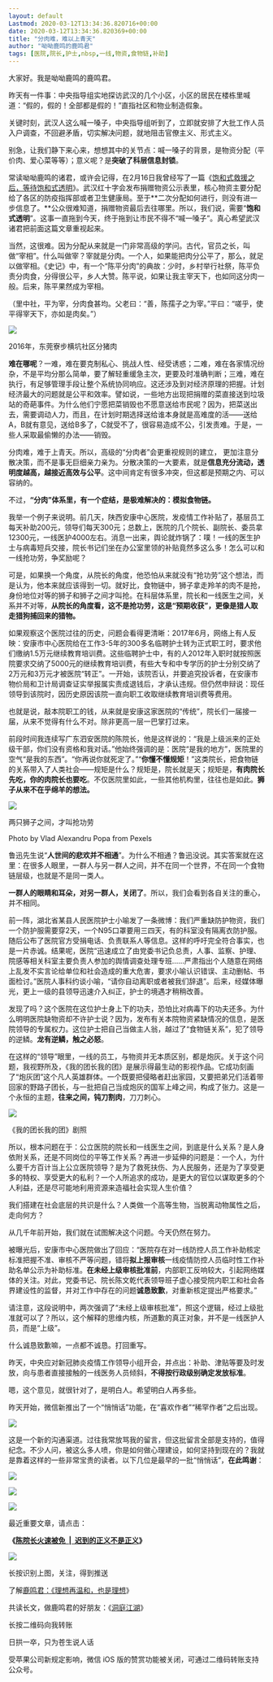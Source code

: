 ```yaml
---
layout: default
Lastmod: 2020-03-12T13:34:36.820716+00:00
date: 2020-03-12T13:34:36.820369+00:00
title: "分肉难，难以上青天"
author: "呦呦鹿鸣的鹿鸣君"
tags: [医院,院长,护士,nbsp,一线,物资,食物链,补助]
---
```


大家好。我是呦呦鹿鸣的鹿鸣君。  

昨天有一件事：中央指导组实地探访武汉的几个小区，小区的居民在楼栋里喊道：“假的，假的！全部都是假的！”直指社区和物业制造假象。

关键时刻，武汉人这么喊一嗓子，中央指导组听到了，立即就安排了大批工作人员入户调查，不回避矛盾，切实解决问题，就地阻击官僚主义、形式主义。

别急，让我们静下来心来，想想其中的关节点：喊一嗓子的背景，是物资分配（平价肉、爱心菜等等）；意义呢？是**突破了科层信息封锁**。  

常读呦呦鹿鸣的诸君，或许会记得，在2月16日我曾经写了一篇《[饱和式救援之后，等待饱和式透明](http://mp.weixin.qq.com/s?__biz=MjM5ODAzNTc2NA==&mid=2652883568&idx=1&sn=0b2cd4b6bb291df138c6fef9541049c3&chksm=bd3b822b8a4c0b3dcac4c2d798cd48dcacefa541d2f3218bc2cb06e8b3a7abd56600d5578bff&scene=21#wechat_redirect)》。武汉红十字会发布捐赠物资公示表里，核心物资主要分配给了各区的防疫指挥部或者卫生健康局。至于**二次分配如何进行，则没有进一步信息了。**公众很难知道，捐赠物资最后去往哪里。所以，我们说，需要“**饱和式透明**”。这事一直拖到今天，终于拖到让市民不得不“喊一嗓子”。真心希望武汉诸君把前面这篇文章重视起来。

当然，这很难。因为分配从来就是一门非常高级的学问。古代，官员之长，叫做“宰相”。什么叫做宰？宰就是分肉。一个人，如果能把肉分公平了，那么，就足以做宰相。《史记》中，有一个“陈平分肉”的典故：少时，乡村举行社祭，陈平负责分肉食，分得很公平，乡人大赞。陈平说，如果让我主宰天下，也如同这分肉一般。后来，陈平果然成为宰相。

（里中社，平为宰，分肉食甚均。父老曰：“善，陈孺子之为宰。”平曰：“嗟乎，使平得宰天下，亦如是肉矣。”）

![](https://images.weserv.nl/?url=https%3A//mmbiz.qpic.cn/mmbiz_jpg/8BnyXm6lH478hDa4Zmg5R1ibz4V4Z3qUOcHqciahqPvoYaCHNklVtHhlr34DtnCiaHAFrT7b2Y4GV27RqY5pBNqcg/640%3Fwx_fmt%3Djpeg)

2016年，东莞寮步横坑社区分猪肉

**难在哪呢**？一难，难在要克制私心、挑战人性、经受诱惑；二难，难在各家情况纷杂，不是平均分那么简单，要了解轻重缓急主次，更要及时准确判断；三难，难在执行，有足够管理手段让整个系统协同响应。这还涉及到对经济原理的把握。计划经济最大的问题就是公平和效率。譬如说，一些地方出现把捐赠的菜直接送到垃圾站的奇葩事件。为什么他们宁愿把菜销毁也不愿意送给市民呢？因为，把菜送出去，需要调动人力，而且，在计划时期选择送给谁本身就是高难度的活——送给A，B就有意见，送给B多了，C就受不了，很容易造成不公，引发责难。于是，一些人采取最偷懒的办法——销毁。 

分肉难，难于上青天。所以，高级的“分肉者”会更重视规则的建立， 更加注意分散决策，而不是事无巨细亲力亲为。分散决策的一大要素，就是**信息充分流动，透明度越高，越接近高效与公平**。这中间肯定有很多冲突，但这都是预期之内、可以容纳的。

不过，**“分肉”体系里，有一个症结，是极难解决的：模拟食物链。**

我举一个例子来说明。前几天，陕西安康中心医院，发疫情工作补贴了，基层员工每天补助200元，领导们每天300元；总数上，医院的几个院长、副院长、委员拿12300元，一线医护4000左右。消息一出来，舆论就炸锅了：噗！一线的医生护士与病毒短兵交接，院长书记们坐在办公室里领的补贴竟然多这么多！怎么可以和一线抢功劳，争奖励呢？

可是，如果换一个角度，从院长的角度，他恐怕从来就没有“抢功劳”这个想法，而是认为，他本来就应该得到一切。就好比，食物链中，狮子拿走羚羊的肉不是抢，身份地位对等的狮子和狮子之间才叫抢。在科层体系里，院长和一线医生之间，关系并不对等，**从院长的角度看，这不是抢功劳，这是“预期收获”，更像是猎人取走猎狗捕回来的猎物。**

如果观察这个医院过往的历史，问题会看得更清晰：2017年6月，网络上有人反映：安康市中心医院给在工作3-5年的300多名临聘护士转为正式职工时，要求他们缴纳1.5万元继续教育培训费。这些临聘护士中，有的人2012年入职时就按照医院要求交纳了5000元的继续教育培训费，有些大专和中专学历的护士分别交纳了2万元和3万元才被医院“转正”。一开始，该院否认，并要追究投诉者，在安康市物价局和卫计局调查证实举报属实责成退钱后，才承认违规。但仍然申辩说：现任领导到该院时，因历史原因该院一直向职工收取继续教育培训费等费用。

也就是说，敲本院职工的钱，从来就是安康这家医院的“传统”，院长们一届接一届，从来不觉得有什么不对。除非更高一层一巴掌打过来。

前段时间我连续写广东泗安医院的陈院长，他是这样说的：“我是上级派来的正处级干部，你们没有资格和我对话。”他始终强调的是：医院“是我的地方”，医院里的空气“是我的东西”。“你再说你就死定了。”“**你懂不懂规矩**！”这类院长，把食物链的关系带入了人类社会——规矩是什么？规矩是，院长就是天；规矩是，**有肉院长先吃，你的肉院长也要吃**。不仅医院里如此，一些其他机构里，往往也是如此。**狮子从来不在乎绵羊的想法。**

![](https://images.weserv.nl/?url=https%3A//mmbiz.qpic.cn/mmbiz_jpg/8BnyXm6lH47vwMHT67tSZGxM6Q5g6wWyLlyZPuwlwgdm3ichgEBs8N7gQIHfD4fmgpBx4amNKbMdAP8vPjZ7kug/640%3Fwx_fmt%3Djpeg)

两只狮子之间，才叫抢功劳

Photo by Vlad Alexandru Popa from Pexels  

  

鲁迅先生说“**人世间的悲欢并不相通**”。为什么不相通？鲁迅没说。其实答案就在这里：在很多人眼里，一群人与另一群人之间，并不在同一个世界，不在同一个食物链层级，也就是不是同一类人。

**一群人的眼睛和耳朵，对另一群人，关闭了**。所以，我们会看到各自关注的重心，并不相同。

前一阵，湖北省某县人民医院护士小喻发了一条微博：我们严重缺防护物资，我们一个防护服需要穿2天，一个N95口罩要用三四天，有的科室没有隔离衣防护服。随后公布了医院官方受捐电话、负责联系人等信息。这样的呼吁完全符合事实，也是一片赤诚。结果呢，医院“迅速成立了由党委书记负总责，人事、监察、护理、院感等相关科室主要负责人参加的舆情调查处理专班……严肃指出个人随意在网络上乱发不实言论给单位和社会造成的重大危害，要求小喻认识错误、主动删帖、书面检讨。”医院人事科约谈小喻，“请你自动离职或者被我们辞退”。后来，经媒体曝光，更上一级的县领导迅速介入纠正，护士的境遇才稍稍改善。

发现了吗？这个医院在这位护士身上下的功夫，恐怕比对病毒下的功夫还多。为什么明明医院缺物资却不许护士说？因为，发布有关本院物资紧缺情况的信息，是医院领导的专属权力。这位护士把自己当做主人翁，越过了“食物链关系”，犯了领导的逆鳞。**龙有逆鳞，触之必怒**。

在这样的“领导”眼里，一线的员工，与物资并无本质区别，都是炮灰。关于这个问题，我视野所及，《我的团长我的团》是展示得最生动的影视作品。它成功刻画了“炮灰团”这个凡人英雄群体。一个既要把侵略者赶出家园，又要把弟兄们活着带回家的野路子团长，与一批把自己当成炮灰的国军上峰之间，构成了张力。这是一个永恒的主题，**往来之间，钝刀割肉**，刀刀刺心。

![](https://images.weserv.nl/?url=https%3A//mmbiz.qpic.cn/mmbiz_jpg/8BnyXm6lH47vwMHT67tSZGxM6Q5g6wWyqqson688TEtg4ZTfd1qUl8NhtHfXXRjEmCWEianCibN36lqQiaXm4mkPQ/640%3Fwx_fmt%3Djpeg)

《我的团长我的团》剧照

所以，根本问题在于：公立医院的院长和一线医生之间，到底是什么关系？是人身依附关系，还是不同岗位的平等工作关系？再进一步延伸的问题是：一个人，为什么要千方百计当上公立医院领导？是为了救死扶伤、为人民服务，还是为了享受更多的特权、享受更大的私利？一个人所追求的成功，是更大的官位以谋取更多的个人利益，还是尽可能地利用资源来造福社会实现人生价值？ 

我们搭建在社会底层的共识是什么？人类做一个高等生物，当脱离动物属性之后，走向何方？ 

从几千年前开始，我们就在试图解决这个问题。今天仍然在努力。

被曝光后，安康市中心医院做出了回应：“医院存在对一线防控人员工作补助核定标准把握不准、审核不严等问题，错将**拟上报审核**一线疫情防控人员临时性工作补助名单公示为补助标准。**在未经上级审核批准前**，内部职工反响较大，引起网络媒体的关注。对此，党委书记、院长陈文乾代表领导班子虚心接受院内职工和社会各界建设性的监督，并对工作中存在的问题**诚恳致歉**，对重新核定提出严格要求。”

请注意，这段说明中，两次强调了“未经上级审核批准”，照这个逻辑，经过上级批准就可以了？所以，这个解释的思维内核，所道歉的真正对象，并不是一线医护人员，而是“上级”。

什么诚恳致歉嘛，一点都不诚恳。打回重写。

昨天，中央应对新冠肺炎疫情工作领导小组开会，并点出：补助、津贴等要及时发放，向与患者直接接触的一线医务人员倾斜，**不得按行政级别确定发放标准**。

嗯，这个意见，就很针对了，是明白人。希望明白人再多些。

昨天开始，微信新推出了一个“悄悄话”功能，在“喜欢作者”“稀罕作者”之后出现。  

![](https://images.weserv.nl/?url=https%3A//mmbiz.qpic.cn/mmbiz_jpg/8BnyXm6lH478hDa4Zmg5R1ibz4V4Z3qUOu80GRdTPQdlBBFcUtQDm3XSicejDmsryIgYwUmJU1MTibDXyia1RThdtg/640%3Fwx_fmt%3Djpeg)

这是一个新的沟通渠道。过往我常放骂我的留言，但这批留言全部是支持的，值得纪念。不少人问，被这么多人喷，你是如何做心理建设，如何坚持到现在的？我就是靠着这样的一些非常宝贵的读者。以下几位是最早的一批“悄悄话”，**在此鸣谢**：

![](https://images.weserv.nl/?url=https%3A//mmbiz.qpic.cn/mmbiz_jpg/8BnyXm6lH478hDa4Zmg5R1ibz4V4Z3qUOFTibZUibsG4f1SvUxZCz4u1grxdpzxISUkVayUCu6kqvuuZWiaiaKdn8Gw/640%3Fwx_fmt%3Djpeg)  

![](https://images.weserv.nl/?url=https%3A//mmbiz.qpic.cn/mmbiz_jpg/8BnyXm6lH478hDa4Zmg5R1ibz4V4Z3qUO4s1a5GKTFl03T1Z3Iq0CY1kzgDyr7jUUGibuyfSwUxic8vWMH9V2qyDg/640%3Fwx_fmt%3Djpeg)

![](https://images.weserv.nl/?url=https%3A//mmbiz.qpic.cn/mmbiz_jpg/8BnyXm6lH478hDa4Zmg5R1ibz4V4Z3qUOM569FGNJu6MBq9Tkue8DATNINZ6iah28DfY9OjaoeRmjXb0IQIDm28Q/640%3Fwx_fmt%3Djpeg)

最近重要文章，请点击：  

**《**[**陈院长火速被免  |  迟到的正义不是正义**](http://mp.weixin.qq.com/s?__biz=MjM5ODAzNTc2NA==&mid=2652883737&idx=1&sn=a62c10fef2136cd06522350087cce270&chksm=bd3b83428a4c0a54bd15a048a9dc77fea55fbaac5b7e70528172b168ebad09ced96b7aba2007&scene=21#wechat_redirect)**》**

![](https://images.weserv.nl/?url=https%3A//mmbiz.qpic.cn/mmbiz_jpg/8BnyXm6lH47bf2AYBP1PicUkQP00sZoAqr3AV0Y4kPNriby3tmXR4adN6M3AxthQTzjLTrGEaDWFTPK2f44anbzg/640%3Fwx_fmt%3Djpeg)

长按识别上图，关注，得到推送

了解[鹿鸣君：《理想再温和，也是理想](http://mp.weixin.qq.com/s?__biz=MjM5ODAzNTc2NA==&mid=2652878389&idx=1&sn=636da1d56faf9cfa9e39e3bcfa1705e4&chksm=bd3bfe6e8a4c77789d23b4dacdd59562e9bb48330b17962c8453cfbdb5f14ff853c675fd20c7&scene=21#wechat_redirect)》  

共读长文，做鹿鸣君的好朋友：《[洞庭江湖](http://mp.weixin.qq.com/s?__biz=MjM5ODAzNTc2NA==&mid=2652880072&idx=1&sn=39f61dbad4560be3705ab3d53692a9fd&chksm=bd3bf4938a4c7d85d13f4f4eeddccccfb063a5290d46158eadfc0bdd87d3dd01997f99df94d4&scene=21#wechat_redirect)》

长按二维码向我转账

日拱一卒，只为苍生说人话

受苹果公司新规定影响，微信 iOS 版的赞赏功能被关闭，可通过二维码转账支持公众号。

